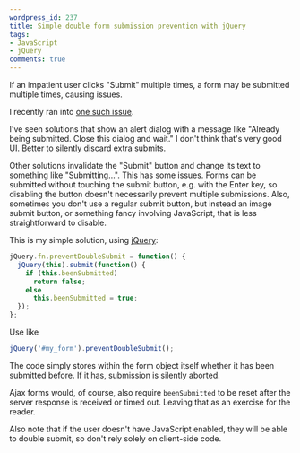 ```yaml
---
wordpress_id: 237
title: Simple double form submission prevention with jQuery
tags:
- JavaScript
- jQuery
comments: true
---
```

If an impatient user clicks "Submit" multiple times, a form may be submitted multiple times, causing issues.

I recently ran into <a href="http://blog.insoshi.com/2008/06/26/working-around-the-validates_uniqueness_of-bug-in-ruby-on-rails/">one such issue</a>.

I've seen solutions that show an alert dialog with a message like "Already being submitted. Close this dialog and wait." I don't think that's very good UI. Better to silently discard extra submits.

Other solutions invalidate the "Submit" button and change its text to something like "Submitting…". This has some issues. Forms can be submitted without touching the submit button, e.g. with the Enter key, so disabling the button doesn't necessarily prevent multiple submissions. Also, sometimes you don't use a regular submit button, but instead an image submit button, or something fancy involving JavaScript, that is less straightforward to disable.

This is my simple solution, using <a href="http://jquery.com/">jQuery</a>:

<!--more-->

``` javascript
jQuery.fn.preventDoubleSubmit = function() {
  jQuery(this).submit(function() {
    if (this.beenSubmitted)
      return false;
    else
      this.beenSubmitted = true;
  });
};
```

Use like

``` javascript
jQuery('#my_form').preventDoubleSubmit();
```

The code simply stores within the form object itself whether it has been submitted before. If it has, submission is silently aborted.

Ajax forms would, of course, also require <code>beenSubmitted</code> to be reset after the server response is received or timed out. Leaving that as an exercise for the reader.

Also note that if the user doesn't have JavaScript enabled, they will be able to double submit, so don't rely solely on client-side code.
